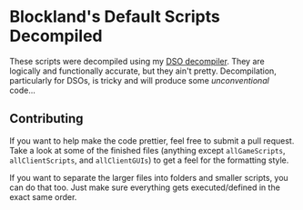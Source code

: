# Blockland's Default Scripts Decompiled

These scripts were decompiled using my [DSO decompiler](https://github.com/Electrk/dso.js).  They are logically and functionally accurate, but they ain't pretty.  Decompilation, particularly for DSOs, is tricky and will produce some _unconventional_ code...


## Contributing

If you want to help make the code prettier, feel free to submit a pull request.  Take a look at some of the finished files (anything except `allGameScripts`, `allClientScripts`, and `allClientGUIs`) to get a feel for the formatting style.

If you want to separate the larger files into folders and smaller scripts, you can do that too.  Just make sure everything gets executed/defined in the exact same order.
